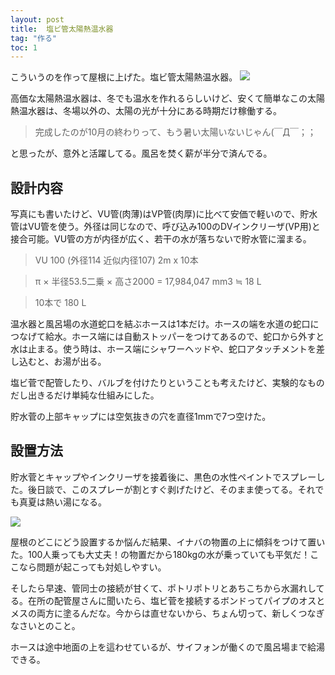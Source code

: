 ```yaml
---
layout: post
title:  塩ビ管太陽熱温水器
tag: "作る"
toc: 1
---
```

こういうのを作って屋根に上げた。塩ビ管太陽熱温水器。
![](https://kobapan.com/f/9481161129_cf639f06e6.jpg)

高価な太陽熱温水器は、冬でも温水を作れるらしいけど、安くて簡単なこの太陽熱温水器は、冬場以外の、太陽の光が十分にある時期だけ稼働する。

> 完成したのが10月の終わりって、もう暑い太陽いないじゃん(￣Д￣；；

と思ったが、意外と活躍してる。風呂を焚く薪が半分で済んでる。

## 設計内容

写真にも書いたけど、VU管(肉薄)はVP管(肉厚)に比べて安価で軽いので、貯水管はVU管を使う。外径は同じなので、呼び込み100のDVインクリーザ(VP用)と接合可能。VU管の方が内径が広く、若干の水が落ちないで貯水管に溜まる。

> VU 100 (外径114 近似内径107) 2m x 10本

> π × 半径53.5二乗 × 高さ2000 = 17,984,047 mm3 ≒ 18 L

> 10本で 180 L

温水器と風呂場の水道蛇口を結ぶホースは1本だけ。ホースの端を水道の蛇口につなげて給水。ホース端には自動ストッパーをつけてあるので、蛇口から外すと水は止まる。使う時は、ホース端にシャワーヘッドや、蛇口アタッチメントを差し込むと、お湯が出る。

塩ビ菅で配管したり、バルブを付けたりということも考えたけど、実験的なものだし出きるだけ単純な仕組みにした。

貯水菅の上部キャップには空気抜きの穴を直径1mmで7つ空けた。

## 設置方法

貯水菅とキャップやインクリーザを接着後に、黒色の水性ペイントでスプレーした。後日談で、このスプレーが割とすぐ剥げたけど、そのまま使ってる。それでも真夏は熱い湯になる。

![](https://kobapan.com/f/10903218935_d622b736cb.jpg)

屋根のどこにどう設置するか悩んだ結果、イナバの物置の上に傾斜をつけて置いた。100人乗っても大丈夫！の物置だから180kgの水が乗っていても平気だ！ここなら問題が起こっても対処しやすい。

そしたら早速、管同士の接続が甘くて、ポトリポトリとあちこちから水漏れしてる。在所の配管屋さんに聞いたら、塩ビ菅を接続するボンドってパイプのオスとメスの両方に塗るんだな。今からは直せないから、ちょん切って、新しくつなぎなさいとのこと。

ホースは途中地面の上を這わせているが、サイフォンが働くので風呂場まで給湯できる。
